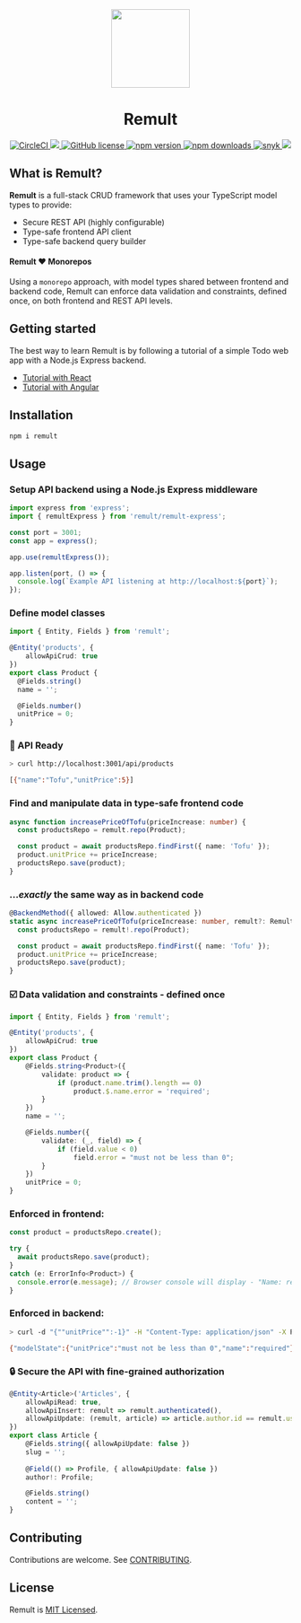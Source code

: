 <div align="center">
  <a href="http://remult.dev/">
    <img src="https://github.com/remult/remult/raw/master/docs/.vuepress/public/logo.png" width="140" height="140">
  </a>
  <h1>Remult</h1>
	<a href="https://circleci.com/gh/remult/remult/tree/master">
		<img alt="CircleCI" src="https://circleci.com/gh/remult/remult/tree/master.svg?style=svg">
	</a>
	<a href="https://codecov.io/gh/remult/remult">
        	<img src="https://codecov.io/gh/remult/remult/branch/master/graph/badge.svg?token=LYWQRUN3D1"/>
      	</a>
    	<a href="https://raw.githubusercontent.com/remult/remult/master/LICENSE">
		<img alt="GitHub license" src="https://img.shields.io/badge/license-MIT-blue.svg">
	</a>
	<a href="https://www.npmjs.com/package/remult">
		<img alt="npm version" src="https://badge.fury.io/js/remult.svg">
	</a>
	<a href="https://www.npmjs.com/package/remult">
		<img alt="npm downloads" src="https://img.shields.io/npm/dm/remult">
	</a>
	<a href="https://snyk.io/test/npm/remult">
		<img alt="snyk" src="https://snyk.io/test/npm/remult/badge.svg"/>
		</a>
	<a href="https://github.com/remult/remult/pulse" alt="Activity">
        <img src="https://img.shields.io/github/commit-activity/m/remult/remult" /></a>
</div>

## What is Remult?

**Remult** is a full-stack CRUD framework that uses your TypeScript model types to provide:

* Secure REST API (highly configurable)
* Type-safe frontend API client
* Type-safe backend query builder

#### Remult :heart: Monorepos

Using a `monorepo` approach, with model types shared between frontend and backend code, Remult can enforce data validation and constraints, defined once, on both frontend and REST API levels.

## Getting started
The best way to learn Remult is by following a tutorial of a simple Todo web app with a Node.js Express backend. 

* [Tutorial with React](https://remult.dev/tutorials/react/) 
* [Tutorial with Angular](https://remult.dev/tutorials/tutorial-angular.html)

## Installation
```sh
npm i remult
```

## Usage

### Setup API backend using a Node.js Express middleware
```ts
import express from 'express';
import { remultExpress } from 'remult/remult-express';

const port = 3001;
const app = express();

app.use(remultExpress());

app.listen(port, () => {
  console.log(`Example API listening at http://localhost:${port}`);
});
```

### Define model classes
```ts
import { Entity, Fields } from 'remult';

@Entity('products', {
    allowApiCrud: true
})
export class Product {
  @Fields.string()
  name = '';

  @Fields.number()
  unitPrice = 0;
}
```

### :rocket: API Ready
```sh
> curl http://localhost:3001/api/products

[{"name":"Tofu","unitPrice":5}]
```

### Find and manipulate data in type-safe frontend code
```ts
async function increasePriceOfTofu(priceIncrease: number) {
  const productsRepo = remult.repo(Product);

  const product = await productsRepo.findFirst({ name: 'Tofu' });
  product.unitPrice += priceIncrease;
  productsRepo.save(product);
}
```

### ...*exactly* the same way as in backend code
```ts
@BackendMethod({ allowed: Allow.authenticated })
static async increasePriceOfTofu(priceIncrease: number, remult?: Remult) {
  const productsRepo = remult!.repo(Product);

  const product = await productsRepo.findFirst({ name: 'Tofu' });
  product.unitPrice += priceIncrease;
  productsRepo.save(product);
}
```

### :ballot_box_with_check: Data validation and constraints - defined once

```ts
import { Entity, Fields } from 'remult';

@Entity('products', {
    allowApiCrud: true
})
export class Product {
    @Fields.string<Product>({
        validate: product => {
            if (product.name.trim().length == 0)
                product.$.name.error = 'required';
        }
    })
    name = '';

    @Fields.number({
        validate: (_, field) => {
            if (field.value < 0)
                field.error = "must not be less than 0";
        }
    })
    unitPrice = 0;
}
```

### Enforced in frontend:
```ts
const product = productsRepo.create();

try {
  await productsRepo.save(product);
}
catch (e: ErrorInfo<Product>) {
  console.error(e.message); // Browser console will display - "Name: required"
}
```

### Enforced in backend:
```sh
> curl -d "{""unitPrice"":-1}" -H "Content-Type: application/json" -X POST http://localhost:3001/api/products

{"modelState":{"unitPrice":"must not be less than 0","name":"required"},"message":"Name: required"}
```

### :lock: Secure the API with fine-grained authorization
```ts
@Entity<Article>('Articles', {
    allowApiRead: true,
    allowApiInsert: remult => remult.authenticated(),
    allowApiUpdate: (remult, article) => article.author.id == remult.user.id
})
export class Article {
    @Fields.string({ allowApiUpdate: false })
    slug = '';
    
    @Field(() => Profile, { allowApiUpdate: false })
    author!: Profile;

    @Fields.string()
    content = '';
}
```

## Contributing
Contributions are welcome. See [CONTRIBUTING](CONTRIBUTING.md).

## License
Remult is [MIT Licensed](LICENSE).
